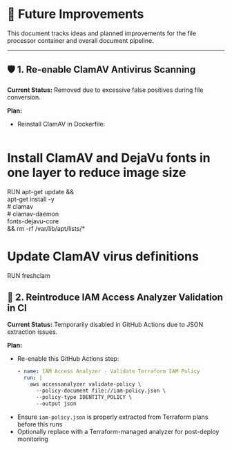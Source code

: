 # 🚀 Future Improvements

This document tracks ideas and planned improvements for the file processor container and overall document pipeline.

---

## 🛡️ 1. Re-enable ClamAV Antivirus Scanning

**Current Status:** Removed due to excessive false positives during file conversion.

**Plan:**
- Reinstall ClamAV in Dockerfile:
  ```dockerfile

# Install ClamAV and DejaVu fonts in one layer to reduce image size
RUN apt-get update && \
    apt-get install -y \
       # clamav \
       # clamav-daemon \
        fonts-dejavu-core \
        && rm -rf /var/lib/apt/lists/*

# Update ClamAV virus definitions
RUN freshclam

## 🔐 2. Reintroduce IAM Access Analyzer Validation in CI

**Current Status:** Temporarily disabled in GitHub Actions due to JSON extraction issues.

**Plan:**
- Re-enable this GitHub Actions step:
  ```yaml
  - name: IAM Access Analyzer - Validate Terraform IAM Policy
    run: |
      aws accessanalyzer validate-policy \
        --policy-document file://iam-policy.json \
        --policy-type IDENTITY_POLICY \
        --output json
  ```
- Ensure `iam-policy.json` is properly extracted from Terraform plans before this runs
- Optionally replace with a Terraform-managed analyzer for post-deploy monitoring

